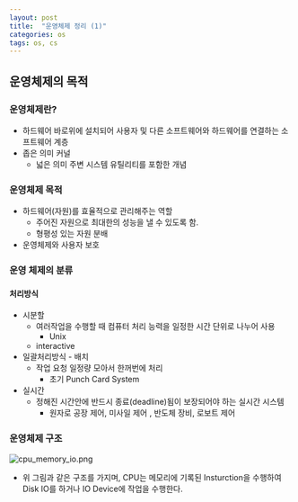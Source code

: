 ```yaml
---
layout: post
title:  "운영체제 정리 (1)"
categories: os
tags: os, cs
---
```


## 운영체제의 목적

### 운영체제란?
- 하드웨어 바로위에 설치되어 사용자 및 다른 소프트웨어와 하드웨어를 연결하는 소프트웨어 계층
- 좁은 의미 커널
	- 넓은 의미 주변 시스템 유틸리티를 포함한 개념

### 운영체제 목적
- 하드웨어(자원)를 효율적으로 관리해주는 역할
	- 주어진 자원으로 최대한의 성능을 낼 수 있도록 함.
	- 형평성 있는 자원 분배
- 운영체제와 사용자 보호

### 운영 체제의 분류
#### 처리방식
- 시분할
	- 여러작업을 수행할 때 컴퓨터 처리 능력을 일정한 시간 단위로 나누어 사용
		- Unix
	- interactive
- 일괄처리방식 - 배치
	- 작업 요청 일정량 모아서 한꺼번에 처리
		- 초기 Punch Card System
- 실시간
	- 정해진 시간안에 반드시 종료(deadline)됨이 보장되어야 하는 실시간 시스템
		- 원자로 공장 제어, 미사일 제어 , 반도체 장비, 로보트 제어


### 운영체제 구조
 ![cpu_memory_io.png]({{site.url}}/assets/images/common/cpu_memory_io.png)


- 위 그림과 같은 구조를 가지며, CPU는 메모리에 기록된 Insturction을 수행하여 Disk IO를 하거나 IO Device에 작업을 수행한다.